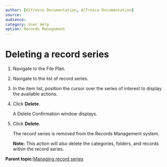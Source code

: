 ```yaml
---
author: [Alfresco Documentation, Alfresco Documentation]
source: 
audience: 
category: User Help
option: Records Management
---
```


# Deleting a record series

1.  Navigate to the File Plan.

2.  Navigate to the list of record series.

3.  In the item list, position the cursor over the series of interest to display the available actions.

4.  Click **Delete**.

    A Delete Confirmation window displays.

5.  Click **Delete**.

    The record series is removed from the Records Management system.

    **Note:** This action will also delete the categories, folders, and records within the record series.


**Parent topic:**[Managing record series](../tasks/rm-recordseries-manage.md)

